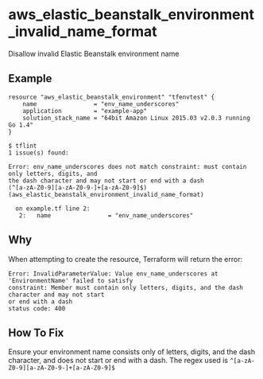 # aws_elastic_beanstalk_environment_invalid_name_format

Disallow invalid Elastic Beanstalk environment name

## Example

```hcl
resource "aws_elastic_beanstalk_environment" "tfenvtest" {
	name                = "env_name_underscores"
	application         = "example-app"
	solution_stack_name = "64bit Amazon Linux 2015.03 v2.0.3 running Go 1.4"
}
```

```
$ tflint
1 issue(s) found:

Error: env_name_underscores does not match constraint: must contain only letters, digits, and 
the dash character and may not start or end with a dash 
(^[a-zA-Z0-9][a-zA-Z0-9-]+[a-zA-Z0-9]$) (aws_elastic_beanstalk_environment_invalid_name_format)

  on example.tf line 2:
   2: 	name                = "env_name_underscores"

```

## Why

When attempting to create the resource, Terraform will return the error:
```
Error: InvalidParameterValue: Value env_name_underscores at 'EnvironmentName' failed to satisfy 
constraint: Member must contain only letters, digits, and the dash character and may not start 
or end with a dash
status code: 400
```

## How To Fix

Ensure your environment name consists only of letters, digits, and the dash character, and does 
not start or end with a dash.
The regex used is `^[a-zA-Z0-9][a-zA-Z0-9-]+[a-zA-Z0-9]$`
